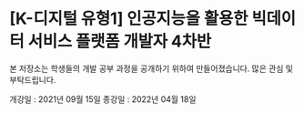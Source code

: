 # [K-디지털 유형1] 인공지능을 활용한 빅데이터 서비스 플랫폼 개발자 4차반

본 저장소는 학생들의 개발 공부 과정을 공개하기 위하여 만들어졌습니다.
많은 관심 및 부탁드립니다.

개강일 : 2021년 09월 15일
종강일 : 2022년 04월 18일
